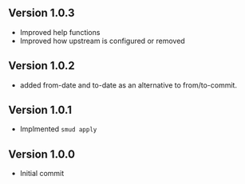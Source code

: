 ## Version 1.0.3
- Improved help functions
- Improved how upstream is configured or removed

## Version 1.0.2
- added from-date and to-date as an alternative to from/to-commit.

## Version 1.0.1
- Implmented `smud apply`

## Version 1.0.0
- Initial commit

